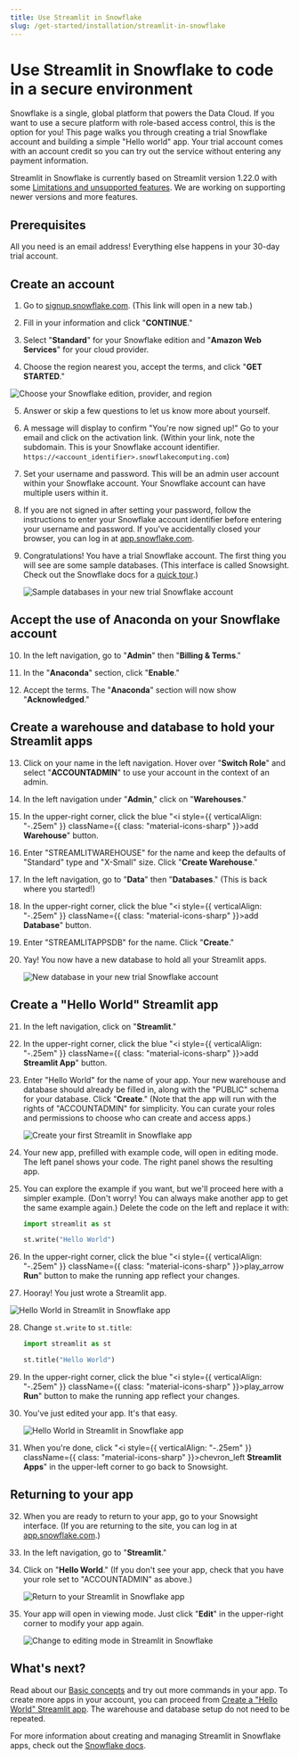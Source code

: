 ```yaml
---
title: Use Streamlit in Snowflake
slug: /get-started/installation/streamlit-in-snowflake
---
```


# Use Streamlit in Snowflake to code in a secure environment

Snowflake is a single, global platform that powers the Data Cloud. If you want to use a secure platform with role-based access control, this is the option for you! This page walks you through creating a trial Snowflake account and building a simple "Hello world" app. Your trial account comes with an account credit so you can try out the service without entering any payment information.

<Note>

Streamlit in Snowflake is currently based on Streamlit version 1.22.0 with some [Limitations and unsupported features](https://docs.snowflake.com/en/developer-guide/streamlit/limitations). We are working on supporting newer versions and more features.

</Note>

## Prerequisites

All you need is an email address! Everything else happens in your 30-day trial account.

## Create an account

1. Go to <a href="https://signup.snowflake.com/?utm_source=streamlit&utm_medium=referral&utm_campaign=na-us-en-&utm_content=-ss-streamlit-docs" target="_blank">signup.snowflake.com</a>. (This link will open in a new tab.)

2. Fill in your information and click "**CONTINUE**."

3. Select "**Standard**" for your Snowflake edition and "**Amazon Web Services**" for your cloud provider.

4. Choose the region nearest you, accept the terms, and click "**GET STARTED**."

<div style={{ maxWidth: '50%', margin: 'auto' }}>
    <Image alt="Choose your Snowflake edition, provider, and region" src="/images/get-started/SiS-region.png" />
</div>

5. Answer or skip a few questions to let us know more about yourself.

6. A message will display to confirm "You're now signed up!" Go to your email and click on the activation link. (Within your link, note the subdomain. This is your Snowflake account identifier. `https://<account_identifier>.snowflakecomputing.com`)

7. Set your username and password. This will be an admin user account within your Snowflake account. Your Snowflake account can have multiple users within it.

8. If you are not signed in after setting your password, follow the instructions to enter your Snowflake account identifier before entering your username and password. If you've accidentally closed your browser, you can log in at [app.snowflake.com](https://app.snowflake.com/).

9. Congratulations! You have a trial Snowflake account. The first thing you will see are some sample databases. (This interface is called Snowsight. Check out the Snowflake docs for a [quick tour](https://docs.snowflake.com/en/user-guide/ui-snowsight-quick-tour).)

   ![Sample databases in your new trial Snowflake account](/images/get-started/SiS-1-landing-page.png)

## Accept the use of Anaconda on your Snowflake account

10. In the left navigation, go to "**Admin**" then "**Billing & Terms**."

11. In the "**Anaconda**" section, click "**Enable**."

12. Accept the terms. The "**Anaconda**" section will now show "**Acknowledged**."

## Create a warehouse and database to hold your Streamlit apps

13. Click on your name in the left navigation. Hover over "**Switch Role**" and select "**ACCOUNTADMIN**" to use your account in the context of an admin.

14. In the left navigation under "**Admin**," click on "**Warehouses**."

15. In the upper-right corner, click the blue "<i style={{ verticalAlign: "-.25em" }} className={{ class: "material-icons-sharp" }}>add</i> **Warehouse**" button.

16. Enter "STREAMLITWAREHOUSE" for the name and keep the defaults of "Standard" type and "X-Small" size. Click "**Create Warehouse**."

17. In the left navigation, go to "**Data**" then "**Databases**." (This is back where you started!)

18. In the upper-right corner, click the blue "<i style={{ verticalAlign: "-.25em" }} className={{ class: "material-icons-sharp" }}>add</i> **Database**" button.

19. Enter "STREAMLITAPPSDB" for the name. Click "**Create**."

20. Yay! You now have a new database to hold all your Streamlit apps.

    ![New database in your new trial Snowflake account](/images/get-started/SiS-2-databases.png)

## Create a "Hello World" Streamlit app

21. In the left navigation, click on "**Streamlit**."

22. In the upper-right corner, click the blue "<i style={{ verticalAlign: "-.25em" }} className={{ class: "material-icons-sharp" }}>add</i> **Streamlit App**" button.

23. Enter "Hello World" for the name of your app. Your new warehouse and database should already be filled in, along with the "PUBLIC" schema for your database. Click "**Create**." (Note that the app will run with the rights of "ACCOUNTADMIN" for simplicity. You can curate your roles and permissions to choose who can create and access apps.)

    ![Create your first Streamlit in Snowflake app](/images/get-started/SiS-3-create-app.png)

24. Your new app, prefilled with example code, will open in editing mode. The left panel shows your code. The right panel shows the resulting app.

25. You can explore the example if you want, but we'll proceed here with a simpler example. (Don't worry! You can always make another app to get the same example again.) Delete the code on the left and replace it with:

    ```python
    import streamlit as st

    st.write("Hello World")
    ```

26. In the upper-right corner, click the blue "<i style={{ verticalAlign: "-.25em" }} className={{ class: "material-icons-sharp" }}>play_arrow</i> **Run**" button to make the running app reflect your changes.

27. Hooray! You just wrote a Streamlit app.

![Hello World in Streamlit in Snowflake app](/images/get-started/SiS-4-hello-world-1.png)

28. Change `st.write` to `st.title`:

    ```python
    import streamlit as st

    st.title("Hello World")
    ```

29. In the upper-right corner, click the blue "<i style={{ verticalAlign: "-.25em" }} className={{ class: "material-icons-sharp" }}>play_arrow</i> **Run**" button to make the running app reflect your changes.

30. You've just edited your app. It's that easy.

    ![Hello World in Streamlit in Snowflake app](/images/get-started/SiS-5-hello-world-2.png)

31. When you're done, click "<i style={{ verticalAlign: "-.25em" }} className={{ class: "material-icons-sharp" }}>chevron_left</i> **Streamlit Apps**" in the upper-left corner to go back to Snowsight.

## Returning to your app

32. When you are ready to return to your app, go to your Snowsight interface. (If you are returning to the site, you can log in at [app.snowflake.com](https://app.snowflake.com/).)

33. In the left navigation, go to "**Streamlit**."

34. Click on "**Hello World**." (If you don't see your app, check that you have your role set to "ACCOUNTADMIN" as above.)

    ![Return to your Streamlit in Snowflake app](/images/get-started/SiS-6-hello-world-return.png)

35. Your app will open in viewing mode. Just click "**Edit**" in the upper-right corner to modify your app again.

    ![Change to editing mode in Streamlit in Snowflake](/images/get-started/SiS-7-hello-world-edit.png)

## What's next?

Read about our [Basic concepts](/get-started/fundamentals/main-concepts) and try out more commands in your app. To create more apps in your account, you can proceed from [Create a "Hello World" Streamlit app](#create-a-hello-world-streamlit-app). The warehouse and database setup do not need to be repeated.

For more information about creating and managing Streamlit in Snowflake apps, check out the [Snowflake docs](https://docs.snowflake.com/en/developer-guide/streamlit/about-streamlit).
